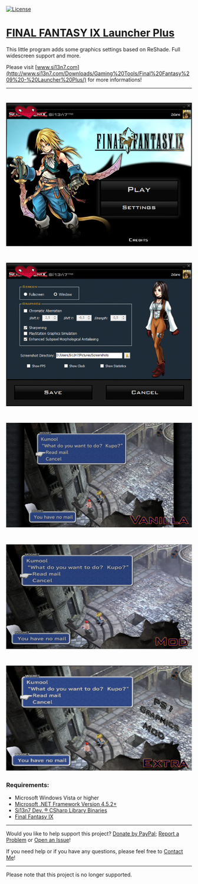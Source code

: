 [![License](https://img.shields.io/badge/License-GNU%20GPL%20v2.0-blue.svg?style=plastic)](https://github.com/Si13n7/FF9LauncherPlus/blob/master/LICENSE.txt)

# [FINAL FANTASY IX Launcher Plus](http://www.si13n7.com/Downloads/Gaming%20Tools/Final%20Fantasy%209%20-%20Launcher%20Plus/)

This little program adds some graphics settings based on ReShade. Full widescreen support and more.

Please visit [www.si13n7.com](http://www.si13n7.com/Downloads/Gaming%20Tools/Final%20Fantasy%209%20-%20Launcher%20Plus/) for more informations!
***
<h1 align="center"><sub><img  src="https://github.com/Si13n7/FF9LauncherPlus/raw/master/.images/PREVIEW01.png"></sub></h1>

<h1 align="center"><sub><img  src="https://github.com/Si13n7/FF9LauncherPlus/raw/master/.images/PREVIEW02.png"></sub></h1>

<h1 align="center"><sub><img  src="https://github.com/Si13n7/FF9LauncherPlus/raw/master/.images/PREVIEW03.png"></sub></h1>

<h1 align="center"><sub><img  src="https://github.com/Si13n7/FF9LauncherPlus/raw/master/.images/PREVIEW04.png"></sub></h1>

<h1 align="center"><sub><img  src="https://github.com/Si13n7/FF9LauncherPlus/raw/master/.images/PREVIEW05.png"></sub></h1>


### Requirements:
- Microsoft Windows Vista or higher
- [Microsoft .NET Framework Version 4.5.2+](https://www.microsoft.com/en-au/download/details.aspx?id=42642)
- [Si13n7 Dev. ® CSharp Library Binaries](https://github.com/Si13n7/SilDev.CSharpLib/)
- [Final Fantasy IX](http://store.steampowered.com/agecheck/app/377840/)

***

Would you like to help support this project? [Donate by PayPal](http://donate.si13n7.com/); [Report a Problem](https://support.si13n7.com/) or [Open an Issue](https://github.com/Si13n7/FF9Launcher/issues/new)!

If you need help or if you have any questions, please feel free to [Contact Me](http://contact.si13n7.com/)!

***

Please note that this project is no longer supported.
